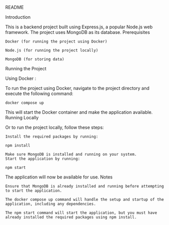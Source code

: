 README

Introduction

This is a backend project built using Express.js, a popular Node.js web framework. The project uses MongoDB as its database.
Prerequisites

    Docker (for running the project using Docker)

    Node.js (for running the project locally)

    MongoDB (for storing data)

Running the Project

Using Docker :

To run the project using Docker, navigate to the project directory and execute the following command:


```docker compose up```

This will start the Docker container and make the application available.
Running Locally

Or to run the project locally, follow these steps:

    Install the required packages by running:

```npm install```

    Make sure MongoDB is installed and running on your system.
    Start the application by running:


```npm start```

The application will now be available for use.
Notes

    Ensure that MongoDB is already installed and running before attempting to start the application.
    
    The docker compose up command will handle the setup and startup of the application, including any dependencies.
    
    The npm start command will start the application, but you must have already installed the required packages using npm install.
